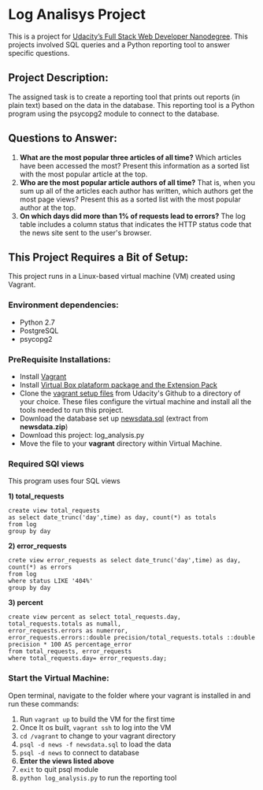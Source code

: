 # Log Analisys Project
This is a project for [Udacity’s Full Stack Web Developer Nanodegree](https://br.udacity.com/course/full-stack-web-developer-nanodegree--nd004). This projects involved SQL queries and a Python reporting tool to answer specific questions.

## Project Description:

The assigned task is to create a reporting tool that prints out reports (in plain text) based on the data in the database. This reporting tool is a Python program using the psycopg2 module to connect to the database.

## Questions to Answer:

1.	**What are the most popular three articles of all time?** Which articles have been accessed the most? Present this information as a sorted list with the most popular article at the top.
2.	**Who are the most popular article authors of all time?** That is, when you sum up all of the articles each author has written, which authors get the most page views? Present this as a sorted list with the most popular author at the top.
3.	**On which days did more than 1% of requests lead to errors?** The log table includes a column status that indicates the HTTP status code that the news site sent to the user's browser.

## This Project Requires a Bit of Setup: 
This project runs in a Linux-based virtual machine (VM) created using Vagrant.

### Environment dependencies:
- Python 2.7
- PostgreSQL
- psycopg2

### PreRequisite Installations:
- Install [Vagrant](https://www.vagrantup.com/downloads.html)
- Install [Virtual Box plataform package and the Extension Pack](https://www.virtualbox.org/wiki/Downloads)
- Clone the [vagrant setup files](https://github.com/udacity/fullstack-nanodegree-vm) from Udacity's Github to a directory of your choice. These files configure the virtual machine and install all the tools needed to run this project.
- Download the database set up [newsdata.sql](1.https://d17h27t6h515a5.cloudfront.net/topher/2016/August/57b5f748_newsdata/newsdata.zip
) (extract from **newsdata.zip**) 
- Download this project: log_analysis.py
- Move the file to your **vagrant** directory within Virtual Machine.

### Required SQl views
This program uses four SQL views

**1) total_requests**
```
create view total_requests
as select date_trunc('day',time) as day, count(*) as totals
from log
group by day
```
**2) error_requests**
```
crete view error_requests as select date_trunc('day',time) as day, count(*) as errors
from log
where status LIKE '404%'
group by day
```
**3) percent**
```
create view percent as select total_requests.day,
total_requests.totals as numall,
error_requests.errors as numerror,
error_requests.errors::double precision/total_requests.totals ::double precision * 100 AS percentage_error
from total_requests, error_requests
where total_requests.day= error_requests.day;
```

### Start the Virtual Machine:
Open terminal, navigate to the folder where your vagrant is installed in and run these commands:
1. Run `vagrant up` to build the VM for the first time
2. Once It os built, `vagrant ssh` to log into the VM
3. `cd /vagrant` to change to your vagrant directory
4. `psql -d news -f newsdata.sql` to load the data
5. `psql -d news` to connect to database
6. **Enter the views listed above**
7. `exit` to quit psql module
8. `python log_analysis.py` to run the reporting tool
